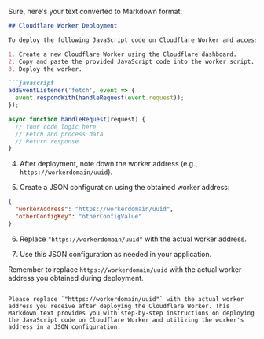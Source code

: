Sure, here's your text converted to Markdown format:

```markdown
## Cloudflare Worker Deployment

To deploy the following JavaScript code on Cloudflare Worker and access its configuration, follow these steps:

1. Create a new Cloudflare Worker using the Cloudflare dashboard.
2. Copy and paste the provided JavaScript code into the worker script.
3. Deploy the worker.

```javascript
addEventListener('fetch', event => {
  event.respondWith(handleRequest(event.request));
});

async function handleRequest(request) {
  // Your code logic here
  // Fetch and process data
  // Return response
}
```

4. After deployment, note down the worker address (e.g., `https://workerdomain/uuid`).

5. Create a JSON configuration using the obtained worker address:

```json
{
  "workerAddress": "https://workerdomain/uuid",
  "otherConfigKey": "otherConfigValue"
}
```

6. Replace `"https://workerdomain/uuid"` with the actual worker address.

7. Use this JSON configuration as needed in your application.

Remember to replace `https://workerdomain/uuid` with the actual worker address you obtained during deployment.
```

Please replace `"https://workerdomain/uuid"` with the actual worker address you receive after deploying the Cloudflare Worker. This Markdown text provides you with step-by-step instructions on deploying the JavaScript code on Cloudflare Worker and utilizing the worker's address in a JSON configuration.
